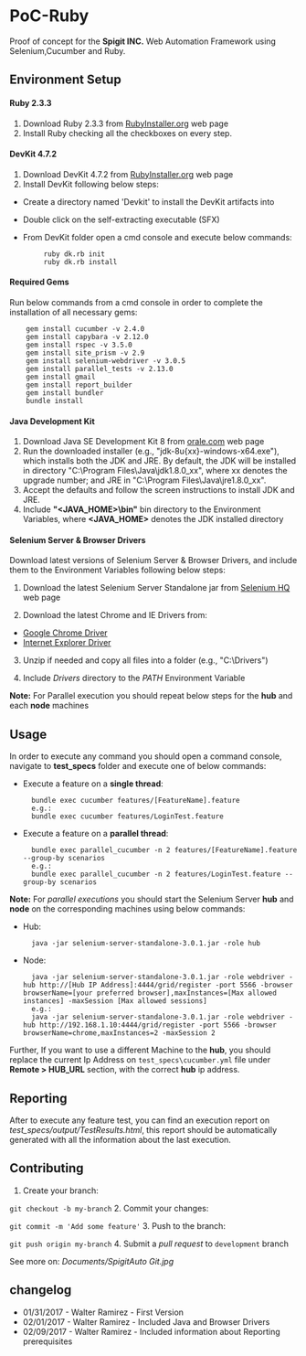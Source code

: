 # PoC-Ruby

Proof of concept for the **Spigit INC.** Web Automation Framework using Selenium,Cucumber and Ruby.

## Environment Setup

#### Ruby 2.3.3
1. Download Ruby 2.3.3 from [RubyInstaller.org](http://rubyinstaller.org/downloads/) web page
2. Install Ruby checking all the checkboxes on every step.

#### DevKit 4.7.2
1. Download DevKit 4.7.2 from [RubyInstaller.org](http://rubyinstaller.org/downloads/) web page
2. Install DevKit following below steps:

 - Create a directory named 'Devkit' to install the DevKit artifacts into
 - Double click on the self-extracting executable (SFX)
 - From DevKit folder open a cmd console and execute below commands:

            ruby dk.rb init
            ruby dk.rb install

#### Required Gems
Run below commands from a cmd console in order to complete the installation of all necessary gems:

        gem install cucumber -v 2.4.0
        gem install capybara -v 2.12.0
        gem install rspec -v 3.5.0
        gem install site_prism -v 2.9
        gem install selenium-webdriver -v 3.0.5
        gem install parallel_tests -v 2.13.0
        gem install gmail
        gem install report_builder
        gem install bundler
        bundle install

#### Java Development Kit
1. Download Java SE Development Kit 8 from [orale.com](http://www.oracle.com/technetwork/java/javase/downloads/jdk8-downloads-2133151.html) web page
2. Run the downloaded installer (e.g., "jdk-8u{xx}-windows-x64.exe"), which installs both the JDK and JRE. By default, the JDK will be installed in directory "C:\Program Files\Java\jdk1.8.0_xx", where xx denotes the upgrade number; and JRE in "C:\Program Files\Java\jre1.8.0_xx".
3. Accept the defaults and follow the screen instructions to install JDK and JRE.
4. Include **"<JAVA_HOME>\bin"** bin directory to the Environment Variables, where **<JAVA_HOME>** denotes the JDK installed directory

#### Selenium Server & Browser Drivers
Download latest versions of Selenium Server & Browser Drivers, and include them to the Environment Variables following below steps:

1. Download the latest Selenium Server Standalone jar from [Selenium HQ](http://docs.seleniumhq.org/download/) web page

2. Download the latest Chrome and IE Drivers from:
 - [Google Chrome Driver](https://sites.google.com/a/chromium.org/chromedriver/downloads)
 - [Internet Explorer Driver](http://selenium-release.storage.googleapis.com/index.html)

3. Unzip if needed and copy all files into a folder (e.g., "C:\Drivers")

4. Include *Drivers* directory to the *PATH* Environment Variable

**Note:** For Parallel execution you should repeat below steps for the **hub** and each **node** machines

## Usage

In order to execute any command you should open a command console, navigate to **test_specs** folder and execute one of below commands:

- Execute a feature on a **single thread**:

        bundle exec cucumber features/[FeatureName].feature
        e.g.:
        bundle exec cucumber features/LoginTest.feature

- Execute a feature on a **parallel thread**:

        bundle exec parallel_cucumber -n 2 features/[FeatureName].feature --group-by scenarios
        e.g.:
        bundle exec parallel_cucumber -n 2 features/LoginTest.feature --group-by scenarios

**Note:** For *parallel executions* you should start the Selenium Server **hub** and **node** on the corresponding machines using below commands:

- Hub:

        java -jar selenium-server-standalone-3.0.1.jar -role hub

- Node:

        java -jar selenium-server-standalone-3.0.1.jar -role webdriver -hub http://[Hub IP Address]:4444/grid/register -port 5566 -browser browserName=[your preferred browser],maxInstances=[Max allowed instances] -maxSession [Max allowed sessions]
        e.g.:
        java -jar selenium-server-standalone-3.0.1.jar -role webdriver -hub http://192.168.1.10:4444/grid/register -port 5566 -browser browserName=chrome,maxInstances=2 -maxSession 2

Further, If you want to use a different Machine to the **hub**, you should replace the current Ip Address on `test_specs\cucumber.yml` file under **Remote > HUB_URL** section, with the correct **hub** ip address.

## Reporting

After to execute any feature test, you can find an execution report on *test_specs/output/TestResults.html*, this report should be automatically generated  with all the information about the last execution. 

## Contributing

 1. Create your branch:

 `git checkout -b my-branch`
 2. Commit your changes:

 `git commit -m 'Add some feature'`
 3. Push to the branch:

 `git push origin my-branch`
 4. Submit a *pull request* to `development` branch 

See more on: *Documents/SpigitAuto Git.jpg*

## changelog

- 01/31/2017 - Walter Ramirez - First Version
- 02/01/2017 - Walter Ramirez - Included Java and Browser Drivers
- 02/09/2017 - Walter Ramirez - Included information about Reporting prerequisites